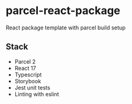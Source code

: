 # parcel-react-package

React package template with parcel build setup

## Stack

- Parcel 2
- React 17
- Typescript
- Storybook
- Jest unit tests
- Linting with eslint